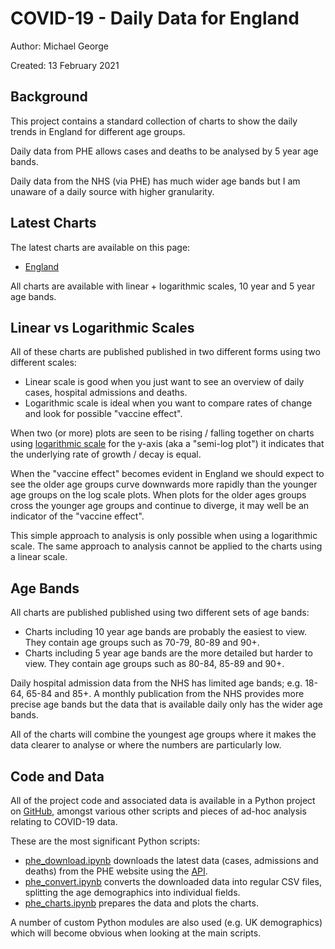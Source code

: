 # COVID-19 - Daily Data for England

Author: Michael George

Created: 13 February 2021



## Background

This project contains a standard collection of charts to show the daily trends in England for different age groups.

Daily data from PHE allows cases and deaths to be analysed by 5 year age bands.

Daily data from the NHS (via PHE) has much wider age bands but I am unaware of a daily source with higher granularity.



## Latest Charts

The latest charts are available on this page:

- [England](nation/england/index.html)

All charts are available with linear + logarithmic scales, 10 year and 5 year age bands.



## Linear vs Logarithmic Scales

All of these charts are published published in two different forms using two different scales:

- Linear scale is good when you just want to see an overview of daily cases, hospital admissions and deaths.
- Logarithmic scale is ideal when you want to compare rates of change and look for possible "vaccine effect".

When two (or more) plots are seen to be rising / falling together on charts using [logarithmic scale](https://en.wikipedia.org/wiki/Logarithmic_scale) for the y-axis (aka a "semi-log plot") it indicates that the underlying rate of growth / decay is equal.

When the "vaccine effect" becomes evident in England we should expect to see the older age groups curve downwards more rapidly than the younger age groups on the log scale plots. When plots for the older ages groups cross the younger age groups and continue to diverge, it may well be an indicator of the "vaccine effect".

This simple approach to analysis is only possible when using a logarithmic scale. The same approach to analysis cannot be applied to the charts using a linear scale.



## Age Bands

All charts are published published using two different sets of age bands:

- Charts including 10 year age bands are probably the easiest to view. They contain age groups such as 70-79, 80-89 and 90+.
- Charts including 5 year age bands are the more detailed but harder to view. They contain age groups such as 80-84, 85-89 and 90+.

Daily hospital admission data from the NHS has limited age bands; e.g. 18-64, 65-84 and 85+. A monthly publication from the NHS provides more precise age bands but the data that is available daily only has the wider age bands.

All of the charts will combine the youngest age groups where it makes the data clearer to analyse or where the numbers are particularly low.



## Code and Data

All of the project code and associated data is available in a Python project on [GitHub](https://github.com/Logiqx/covid-stats), amongst various other scripts and pieces of ad-hoc analysis relating to COVID-19 data.

These are the most significant Python scripts:

- [phe_download.ipynb](https://github.com/Logiqx/covid-stats/blob/master/python/phe_download.ipynb) downloads the latest data (cases, admissions and deaths) from the PHE website using the [API](https://coronavirus.data.gov.uk/details/developers-guide).
- [phe_convert.ipynb](https://github.com/Logiqx/covid-stats/blob/master/python/phe_convert.ipynb) converts the downloaded data into regular CSV files, splitting the age demographics into individual fields.
- [phe_charts.ipynb](https://github.com/Logiqx/covid-stats/blob/master/python/phe_charts.ipynb) prepares the data and plots the charts.

A number of custom Python modules are also used (e.g. UK demographics) which will become obvious when looking at the main scripts.
